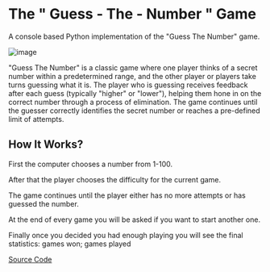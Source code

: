 # The " Guess - The - Number " Game
A console based Python implementation of the "Guess The Number" game.

![image](https://github.com/LDeathN/GuessANumberByLDeathN/assets/140381179/9a3c8506-ffd1-4613-a0a2-67311666cd78)

"Guess The Number" is a classic game where one player thinks of a secret number within a predetermined range, and the other player or players take turns guessing what it is. The player who is guessing receives feedback after each guess (typically "higher" or "lower"), helping them hone in on the correct number through a process of elimination. The game continues until the guesser correctly identifies the secret number or reaches a pre-defined limit of attempts.

## How It Works?

First the computer chooses a number from 1-100.

After that the player chooses the difficulty for the current game.

The game continues until the player either has no more attempts or has guessed the number.

At the end of every game you will be asked if you want to start another one.

Finally once you decided you had enough playing you will see the final statistics: games won; games played

[Source Code](Practical_Project_Guess_The_Number.py)






